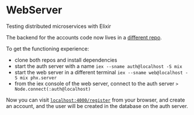# WebServer

Testing distributed microservices with Elixir

The backend for the accounts code now lives in a [different repo](https://github.com/willus10245/auth_server).

To get the functioning experience:

* clone both repos and install dependencies
* start the auth server with a name `iex --sname auth@localhost -S mix`
* start the web server in a different terminal `iex --sname web@localhost -S mix phx.server`
* from the iex console of the web server, connect to the auth server `> Node.connect(:auth@localhost)`

Now you can visit [`localhost:4000/register`](http://localhost:4000/register) from your browser, and create an account, and the user will be created in the database on the auth server.
